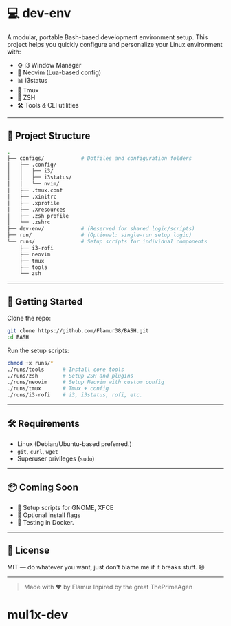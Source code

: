 # 💻 dev-env

A modular, portable Bash-based development environment setup. This project helps you quickly configure and personalize your Linux environment with:

- ⚙️ i3 Window Manager
- 🧠 Neovim (Lua-based config)
- 📊 i3status
- 🧵 Tmux
- 🐚 ZSH
- 🛠️ Tools & CLI utilities

---

## 📁 Project Structure

```bash
.
├── configs/            # Dotfiles and configuration folders
│   ├── .config/
│   │   ├── i3/
│   │   ├── i3status/
│   │   └── nvim/
│   ├── .tmux.conf
│   ├── .xinitrc
│   ├── .xprofile
│   ├── .Xresources
│   ├── .zsh_profile
│   └── .zshrc
├── dev-env/            # (Reserved for shared logic/scripts)
├── run/                # (Optional: single-run setup logic)
└── runs/               # Setup scripts for individual components
    ├── i3-rofi
    ├── neovim
    ├── tmux
    ├── tools
    └── zsh
```

---

## 🚀 Getting Started

Clone the repo:

```bash
git clone https://github.com/Flamur38/BASH.git
cd BASH 
```

Run the setup scripts:

```bash
chmod +x runs/*
./runs/tools      # Install core tools
./runs/zsh        # Setup ZSH and plugins
./runs/neovim     # Setup Neovim with custom config
./runs/tmux       # Tmux + config
./runs/i3-rofi    # i3, i3status, rofi, etc.
```

---

## 🛠 Requirements

- Linux (Debian/Ubuntu-based preferred.)
- `git`, `curl`, `wget`
- Superuser privileges (`sudo`)

---

## 📦 Coming Soon

- 🐧 Setup scripts for GNOME, XFCE
- 🧰 Optional install flags
- 🧪 Testing in Docker.

---

## 📜 License

MIT — do whatever you want, just don’t blame me if it breaks stuff. 😄

---

> Made with ❤️ by Flamur
> Inpired by the great ThePrimeAgen
# mul1x-dev
